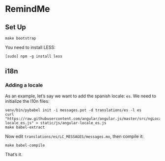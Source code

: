# RemindMe

## Set Up

    make bootstrap

You need to install LESS:

    [sudo] npm -g install less

## i18n

### Adding a locale

As an example, let’s say we want to add the spanish locale: `es`. We need to
initialize the l10n files:

    venv/bin/pybabel init -i messages.pot -d translations/es -l es
    curl "https://raw.githubusercontent.com/angular/angular.js/master/src/ngLocale/angular-locale_es.js" > static/js/angular-locale_es.js
    make babel-extract

Now edit `translations/es/LC_MESSAGES/messages.mo`, then compile it:

    make babel-compile

That’s it.
